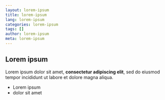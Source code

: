 ```yaml
---
layout: lorem-ipsum
title: lorem-ipsum
lang: lorem-ipsum
categories: lorem-ipsum
tags: []
author: lorem-ipsum
meta: lorem-ipsum
---
```

## Lorem ipsum

Lorem ipsum dolor sit amet, **consectetur adipiscing elit**, sed do eiusmod tempor incididunt ut labore et dolore magna aliqua.

- Lorem ipsum
- dolor sit amet